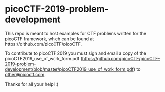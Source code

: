 # picoCTF-2019-problem-development
This repo is meant to host examples for CTF problems written for the picoCTF framework, which can be found at https://github.com/picoCTF/picoCTF.

To contribute to picoCTF 2019 you must sign and email a copy of the picoCTF2019_use_of_work_form.pdf (https://github.com/picoCTF/picoCTF-2019-problem-development/blob/master/picoCTF2019_use_of_work_form.pdf) to other@picoctf.com.

Thanks for all your help! :)